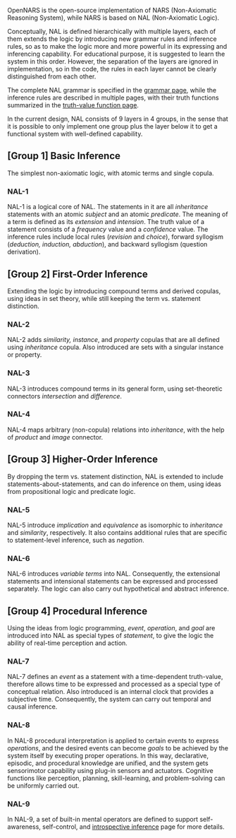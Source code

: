 OpenNARS is the open-source implementation of NARS (Non-Axiomatic Reasoning System), while NARS is based on NAL (Non-Axiomatic Logic).

Conceptually, NAL is defined hierarchically with multiple layers, each of them extends the logic by introducing new grammar rules and inference rules, so as to make the logic more and more powerful in its expressing and inferencing capability. For educational purpose, it is suggested to learn the system in this order. However, the separation of the layers are ignored in implementation, so in the code, the rules in each layer cannot be clearly distinguished from each other. 

The complete NAL grammar is specified in the [grammar page](https://github.com/opennars/opennars/wiki/Narsese-Grammar,-Language-of-OpenNARS), while the inference rules are described in multiple pages, with their truth functions summarized in the [truth-value function page](https://github.com/opennars/opennars/wiki/Truth-Functions). 

In the current design, NAL consists of 9 layers in 4 groups, in the sense that it is possible to only implement one group plus the layer below it to get a functional system with well-defined capability.

## [Group 1] Basic Inference
The simplest non-axiomatic logic, with atomic terms and single copula.

### NAL-1
NAL-1 is a logical core of NAL. The statements in it are all _inheritance_ statements with an atomic _subject_ and an atomic _predicate_. The meaning of a term is defined as its _extension_ and _intension_. The truth value of a statement consists of a _frequency_ value and a _confidence_ value. The inference rules include local rules (_revision_ and _choice_), forward syllogism (_deduction, induction, abduction_), and backward syllogism (question derivation).

## [Group 2] First-Order Inference
Extending the logic by introducing compound terms and derived copulas, using ideas in set theory, while still keeping the term vs. statement distinction.

### NAL-2
NAL-2 adds _similarity, instance_, and _property_ copulas that are all defined using _inheritance_ copula. Also introduced are sets with a singular instance or property.

### NAL-3
NAL-3 introduces compound terms in its general form, using set-theoretic connectors _intersection_ and _difference_.

### NAL-4
NAL-4 maps arbitrary (non-copula) relations into _inheritance_, with the help of _product_ and _image_ connector.

## [Group 3] Higher-Order Inference
By dropping the term vs. statement distinction, NAL is extended to include statements-about-statements, and can do inference on them, using ideas from propositional logic and predicate logic.

### NAL-5
NAL-5 introduce _implication_ and _equivalence_ as isomorphic to _inheritance_ and _similarity_, respectively. It also contains additional rules that are specific to statement-level inference, such as _negation_.

### NAL-6
NAL-6 introduces _variable terms_ into NAL. Consequently, the extensional statements and intensional statements can be expressed and processed separately. The logic can also carry out hypothetical and abstract inference.

## [Group 4] Procedural Inference
Using the ideas from logic programming, _event_, _operation_, and _goal_ are introduced into NAL as special types of _statement_, to give the logic the ability of real-time perception and action.

### NAL-7
NAL-7 defines an _event_ as a statement with a time-dependent truth-value, therefore allows time to be expressed and processed as a special type of conceptual relation. Also introduced is an internal clock that provides a subjective time. Consequently, the system can carry out temporal and causal inference.

### NAL-8
In NAL-8 procedural interpretation is applied to certain events to express _operations_, and the desired events can become _goals_ to be achieved by the system itself by executing proper operations.  In this way, declarative, episodic, and procedural knowledge are unified, and the system gets sensorimotor capability using plug-in sensors and actuators. Cognitive functions like perception, planning, skill-learning, and problem-solving can be uniformly carried out.

### NAL-9
In NAL-9, a set of built-in mental operators are defined to support self-awareness, self-control, and [introspective inference](https://github.com/opennars/opennars/wiki/Introspective-Inference) page for more details.



